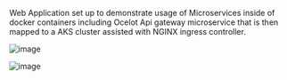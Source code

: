 Web Application set up to demonstrate usage of Microservices inside of docker containers including Ocelot Api gateway microservice that is then mapped to a AKS cluster assisted with NGINX ingress controller.


![image](https://github.com/CameronRobsonLeigh/Movies/assets/101926007/a27d73cb-6964-49cd-841b-e35ad95c66dd)



![image](https://github.com/CameronRobsonLeigh/Movies/assets/101926007/b4075c49-5501-4def-8494-3812037de29a)
